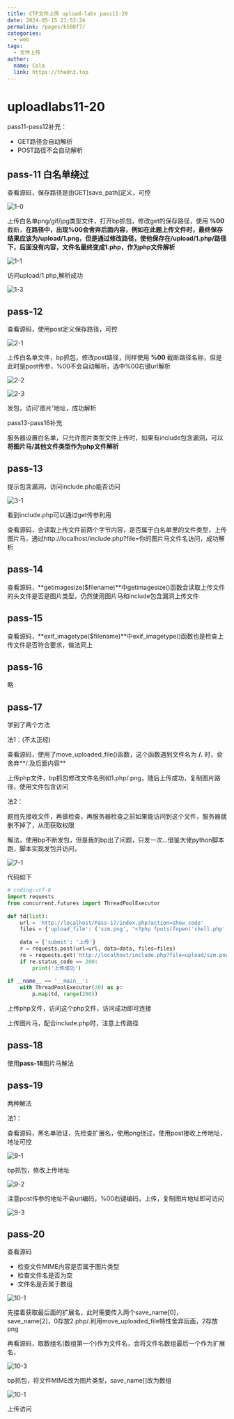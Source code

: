 ```yaml
---
title: CTF文件上传 upload-labs pass11-20
date: 2024-05-15 21:53:24
permalink: /pages/b588f7/
categories:
  - web
tags:
  - 文件上传
author: 
  name: Cola
  link: https://the0n3.top
---
```


# uploadlabs11-20

pass11-pass12补充：

- GET路径会自动解析
- POST路径不会自动解析

##  pass-11 白名单绕过

查看源码，保存路径是由GET[save_path]定义，可控

![1-0](https://the0n3.top/medias/upload11-20/1-0.jpeg)

上传白名单png/gif/jpg类型文件，打开bp抓包，修改get的保存路径，使用 **%00** 截断，**在路径中，出现%00会舍弃后面内容，例如在此题上传文件时，最终保存结果应该为/upload/1.png，但是通过修改路径，使他保存在/upload/1.php/路径下，后面没有内容，文件名最终变成1.php，作为php文件解析**

![1-1](https://the0n3.top/medias/upload11-20/1-1.jpeg)

访问upload/1.php,解析成功

![1-3](https://the0n3.top/medias/upload11-20/1-3.jpg)

## pass-12

查看源码，使用post定义保存路径，可控

![2-1](https://the0n3.top/medias/upload11-20/2-1.png)

上传白名单文件，bp抓包，修改post路径，同样使用 **%00** 截断路径名称，但是此时是post传参，%00不会自动解析，选中%00右键url解析

![2-2](https://the0n3.top/medias/upload11-20/2-2.png)

![2-3](https://the0n3.top/medias/upload11-20/2-3.jpg)

发包，访问'图片'地址，成功解析



pass13-pass16补充

服务器设置白名单，只允许图片类型文件上传时，如果有include包含漏洞，可以**将图片马/其他文件类型作为php文件解析**

## pass-13

提示包含漏洞，访问include.php能否访问

![3-1](https://the0n3.top/medias/upload11-20/3-1.jpg)

看到include.php可以通过get传参利用

查看源码，会读取上传文件前两个字节内容，是否属于白名单里的文件类型，上传图片马，通过http://localhost/include.php?file=你的图片马文件名访问，成功解析

## pass-14

查看源码，**getimagesize($filename)**中getimagesize()函数会读取上传文件的头文件是否是图片类型，仍然使用图片马和include包含漏洞上传文件

## pass-15

查看源码，**exif_imagetype($filename)**中exif_imagetype()函数也是检查上传文件是否符合要求，做法同上



## pass-16

略

## pass-17

学到了两个方法

法1：(不太正经)

查看源码，使用了move_uploaded_file()函数，这个函数遇到文件名为 **/.** 时，会舍弃**/.及后面内容**

上传php文件，bp抓包修改文件名例如1.php/.png，随后上传成功，复制图片路径，使用文件包含访问

法2：

题目先接收文件，再做检查，再服务器检查之前如果能访问到这个文件，服务器就删不掉了，从而获取权限

解法，使用bp不断发包，但是我的bp出了问题，只发一次...借鉴大佬python脚本跑，脚本实现发包并访问，

![7-1](https://the0n3.top/medias/upload11-20/7-1.jpg)

代码如下

```python  
# coding:utf-8
import requests
from concurrent.futures import ThreadPoolExecutor
 
def td(list):
    url = 'http://localhost/Pass-17/index.php?action=show_code'
    files = {'upload_file': ('szm.png', "<?php fputs(fopen('shell.php','w'),'<?php phpinfo();  ?>' ); ?>")}
       
    data = {'submit': '上传'}
    r = requests.post(url=url, data=data, files=files)
    re = requests.get('http://localhost/include.php?file=upload/szm.png')
    if re.status_code == 200:
        print('上传成功')
 
if __name__ == '__main__':
    with ThreadPoolExecutor(20) as p:
        p.map(td, range(200))
```
上传php文件，访问这个php文件，访问成功即可连接

上传图片马，配合include.php时，注意上传路径

## pass-18

使用**pass-18**图片马解法

## pass-19

两种解法

法1：

查看源码，黑名单验证，先检查扩展名，使用png绕过，使用post接收上传地址，地址可控

![9-1](https://the0n3.top/medias/upload11-20/9-1.jpg)

bp抓包，修改上传地址

![9-2](https://the0n3.top/medias/upload11-20/9-2.jpg)

注意post传参的地址不会url编码，%00右键编码，上传，复制图片地址即可访问

![9-3](https://the0n3.top/medias/upload11-20/9-3.jpg)

## pass-20

查看源码

- 检查文件MIME内容是否属于图片类型
- 检查文件名是否为空
- 文件名是否属于数组

![10-1](https://the0n3.top/medias/upload11-20/10-1.jpg)

先接着获取最后面的扩展名，此时需要传入两个save_name[0]，save_name[2]，0存放2.php/.利用move_uploaded_file特性舍弃后面，2存放png

再看源码，取数组名(数组第一个)作为文件名，会将文件名数组最后一个作为扩展名，

![10-3](https://the0n3.top/medias/upload11-20/10-3.jpg)

bp抓包，将文件MIME改为图片类型，save_name[]改为数组

![10-1](https://the0n3.top/medias/upload11-20/10-2.jpg)

上传访问

